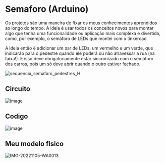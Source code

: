 # Semaforo (Arduino) 

Os projetos são uma maneira de fixar os meus conhecimentos aprendidos ao longo do tempo. A ideia é usar todos os conceitos novos para montar algo que tenha uma funcionalidade ou aplicação mais complexa e divertida, como, por exemplo, o semáforo de LEDs que montei com o tinkercad

A ideia então é adicionar um par de LEDs, um vermelho e um verde, que indicarão para o pedestre quando ele poderá ou não atravessar a rua (na faixa!). E isso deve obrigatoriamente estar sincronizado com o semáforo dos carros, pois um só deve abrir quando o outro estiver fechado.

![sequencia_semafaro_pedestres_H](https://user-images.githubusercontent.com/105546921/200122827-fa54dc91-d006-429c-8379-cd240f66bd61.png)

## Circuito 
![image](https://user-images.githubusercontent.com/105546921/200122065-ed4791e8-a979-4b79-93c6-a819977496a5.png) 

## Codigo
![image](https://user-images.githubusercontent.com/105546921/200121902-092b486c-1d40-4841-a8b9-3030d81f4070.png)

## Meu modelo fisico
![IMG-20221105-WA0013](https://user-images.githubusercontent.com/105546921/200123614-c288be3c-8018-4b06-bd13-c8f9d1a8ed9b.jpg)
